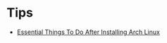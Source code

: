 # Tips
- [Essential Things To Do After Installing Arch Linux](http://geektechnews.tk/2018/01/22/things-to-do-after-installing-arch-linux/)
